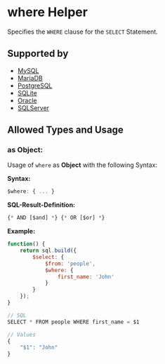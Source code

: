 # where Helper
Specifies the `WHERE` clause for the `SELECT` Statement.

## Supported by
- [MySQL](https://dev.mysql.com/doc/refman/5.7/en/select.html)
- [MariaDB](https://mariadb.com/kb/en/library/select/)
- [PostgreSQL](https://www.postgresql.org/docs/9.5/static/sql-select.html)
- [SQLite](https://sqlite.org/lang_select.html)
- [Oracle](https://docs.oracle.com/cd/B19306_01/server.102/b14200/statements_10002.htm)
- [SQLServer](https://docs.microsoft.com/en-us/sql/t-sql/queries/select-transact-sql)

## Allowed Types and Usage

### as Object:

Usage of `where` as **Object** with the following Syntax:

**Syntax:**

```javascript
$where: { ... }
```

**SQL-Result-Definition:**
```javascript
{* AND [$and] *} {* OR [$or] *}
```

**Example:**
```javascript
function() {
    return sql.build({
        $select: {
            $from: 'people',
            $where: {
                first_name: 'John'
            }
        }
    });
}

// SQL
SELECT * FROM people WHERE first_name = $1

// Values
{
    "$1": "John"
}
```
